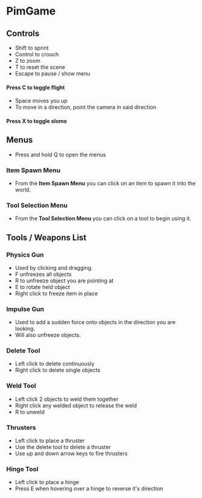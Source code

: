 # PimGame

## Controls
+ Shift to sprint
+ Control to crouch
+ Z to zoom
+ T to reset the scene
+ Escape to pause / show menu
#### Press C to toggle flight
+ Space moves you up
+ To move in a direction, point the camera in said direction
#### Press X to toggle slomo

## Menus
+ Press and hold Q to open the menus
### Item Spawn Menu
+ From the **Item Spawn Menu** you can click on an item to spawn it into the world.
### Tool Selection Menu
+ From the **Tool Selection Menu** you can click on a tool to begin using it.


## Tools / Weapons List
### Physics Gun
+ Used by clicking and dragging.
+ F unfreezes all objects
+ R to unfreeze object you are pointing at
+ E to rotate held object
+ Right click to freeze item in place
### Impulse Gun
+ Used to add a sudden force onto objects in the direction you are looking.
+ Will also unfreeze objects.
### Delete Tool
+ Left click to delete continuously
+ Right click to delete single objects
### Weld Tool
+ Left click 2 objects to weld them together
+ Right click any welded object to release the weld
+ R to unweld
### Thrusters
+ Left click to place a thruster
+ Use the delete tool to delete a thruster
+ Use up and down arrow keys to fire thrusters
### Hinge Tool
+ Left click to place a hinge
+ Press E when hovering over a hinge to reverse it's direction
